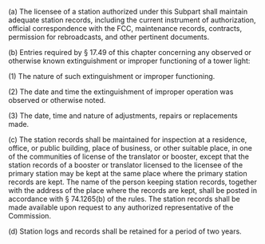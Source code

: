 (a) The licensee of a station authorized under this Subpart shall maintain adequate station records, including the current instrument of authorization, official correspondence with the FCC, maintenance records, contracts, permission for rebroadcasts, and other pertinent documents.

(b) Entries required by § 17.49 of this chapter concerning any observed or otherwise known extinguishment or improper functioning of a tower light:

(1) The nature of such extinguishment or improper functioning.

(2) The date and time the extinguishment of improper operation was observed or otherwise noted.

(3) The date, time and nature of adjustments, repairs or replacements made.

(c) The station records shall be maintained for inspection at a residence, office, or public building, place of business, or other suitable place, in one of the communities of license of the translator or booster, except that the station records of a booster or translator licensed to the licensee of the primary station may be kept at the same place where the primary station records are kept. The name of the person keeping station records, together with the address of the place where the records are kept, shall be posted in accordance with § 74.1265(b) of the rules. The station records shall be made available upon request to any authorized representative of the Commission.

(d) Station logs and records shall be retained for a period of two years.

